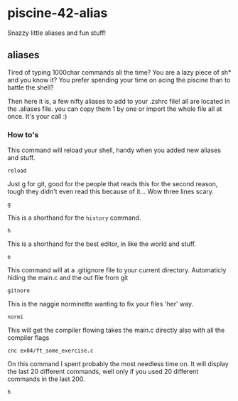 # piscine-42-alias
Snazzy little aliases and fun stuff!

## aliases
Tired of typing 1000char commands all the time?
You are a lazy piece of sh\* and you know it?
You prefer spending your time on acing the piscine than to battle the shell?

Then here it is, a few nifty aliases to add to your .zshrc file!
all are located in the .aliases file.
you can copy them 1 by one or import the whole file all at once.
It's your call :)

### How to's
This command will reload your shell, handy when you added new aliases and stuff.

```
reload
```
Just g for git, good for the people that reads this for the second reason,
tough they didn't even read this because of it...
Wow three lines scary.

```
g
```
This is a shorthand for the `history` command.

```
h
```

This is a shorthand for the best editor, in like the world and stuff.
```
e
```

This command will at a .gitignore file to your current directory.
Automaticly hiding the main.c and the out file from git
```
gitnore
```

This is the naggie norminette wanting to fix your files 'her' way.
```
normi
```

This will get the compiler flowing takes the main.c directly also with all the compiler flags
```
cnc ex04/ft_some_exercise.c
```

On this command I spent probably the most needless time on.
It will display the last 20 different commands, well only if you used 20 different commands in the last 200.
```
h
```
